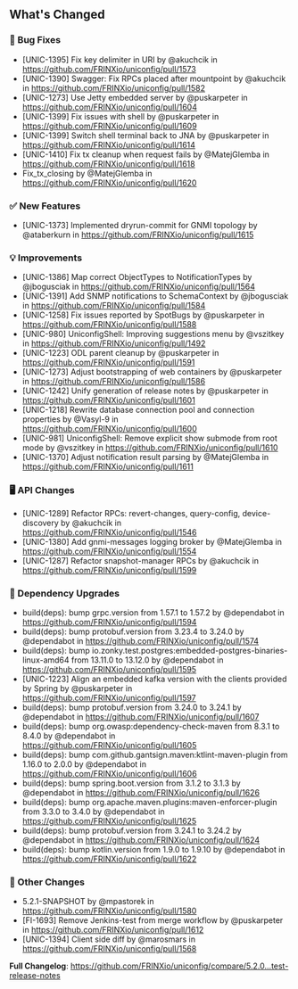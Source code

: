 <!-- Release notes generated using configuration in .github/release.yml at main -->

## What's Changed
### 🐞 Bug Fixes
* [UNIC-1395] Fix key delimiter in URI by @akuchcik in https://github.com/FRINXio/uniconfig/pull/1573
* [UNIC-1390] Swagger: Fix RPCs placed after mountpoint by @akuchcik in https://github.com/FRINXio/uniconfig/pull/1582
* [UNIC-1273] Use Jetty embedded server by @puskarpeter in https://github.com/FRINXio/uniconfig/pull/1604
* [UNIC-1399] Fix issues with shell by @puskarpeter in https://github.com/FRINXio/uniconfig/pull/1609
* [UNIC-1399] Switch shell terminal back to JNA by @puskarpeter in https://github.com/FRINXio/uniconfig/pull/1614
* [UNIC-1410] Fix tx cleanup when request fails by @MatejGlemba in https://github.com/FRINXio/uniconfig/pull/1618
* Fix_tx_closing by @MatejGlemba in https://github.com/FRINXio/uniconfig/pull/1620
### ✅ New Features
* [UNIC-1373] Implemented dryrun-commit for GNMI topology by @ataberkurn in https://github.com/FRINXio/uniconfig/pull/1615
### 💡 Improvements
* [UNIC-1386] Map correct ObjectTypes to NotificationTypes by @jbogusciak in https://github.com/FRINXio/uniconfig/pull/1564
* [UNIC-1391] Add SNMP notifications to SchemaContext by @jbogusciak in https://github.com/FRINXio/uniconfig/pull/1584
* [UNIC-1258] Fix issues reported by SpotBugs by @puskarpeter in https://github.com/FRINXio/uniconfig/pull/1588
* [UNIC-980] UniconfigShell: Improving suggestions menu by @vszitkey in https://github.com/FRINXio/uniconfig/pull/1492
* [UNIC-1223] ODL parent cleanup by @puskarpeter in https://github.com/FRINXio/uniconfig/pull/1591
* [UNIC-1273] Adjust bootstrapping of web containers by @puskarpeter in https://github.com/FRINXio/uniconfig/pull/1586
* [UNIC-1242] Unify generation of release notes by @puskarpeter in https://github.com/FRINXio/uniconfig/pull/1601
* [UNIC-1218] Rewrite database connection pool and connection properties by @Vasyl-9 in https://github.com/FRINXio/uniconfig/pull/1600
* [UNIC-981] UniconfigShell: Remove explicit show submode from root mode by @vszitkey in https://github.com/FRINXio/uniconfig/pull/1610
* [UNIC-1370] Adjust notification result parsing by @MatejGlemba in https://github.com/FRINXio/uniconfig/pull/1611
### 🖥️ API Changes
* [UNIC-1289] Refactor RPCs: revert-changes, query-config, device-discovery by @akuchcik in https://github.com/FRINXio/uniconfig/pull/1546
* [UNIC-1380] Add gnmi-messages logging broker by @MatejGlemba in https://github.com/FRINXio/uniconfig/pull/1554
* [UNIC-1287] Refactor snapshot-manager RPCs by @akuchcik in https://github.com/FRINXio/uniconfig/pull/1599
### 🔨 Dependency Upgrades
* build(deps): bump grpc.version from 1.57.1 to 1.57.2 by @dependabot in https://github.com/FRINXio/uniconfig/pull/1594
* build(deps): bump protobuf.version from 3.23.4 to 3.24.0 by @dependabot in https://github.com/FRINXio/uniconfig/pull/1574
* build(deps): bump io.zonky.test.postgres:embedded-postgres-binaries-linux-amd64 from 13.11.0 to 13.12.0 by @dependabot in https://github.com/FRINXio/uniconfig/pull/1595
* [UNIC-1223] Align an embedded kafka version with the clients provided by Spring by @puskarpeter in https://github.com/FRINXio/uniconfig/pull/1597
* build(deps): bump protobuf.version from 3.24.0 to 3.24.1 by @dependabot in https://github.com/FRINXio/uniconfig/pull/1607
* build(deps): bump org.owasp:dependency-check-maven from 8.3.1 to 8.4.0 by @dependabot in https://github.com/FRINXio/uniconfig/pull/1605
* build(deps): bump com.github.gantsign.maven:ktlint-maven-plugin from 1.16.0 to 2.0.0 by @dependabot in https://github.com/FRINXio/uniconfig/pull/1606
* build(deps): bump spring.boot.version from 3.1.2 to 3.1.3 by @dependabot in https://github.com/FRINXio/uniconfig/pull/1626
* build(deps): bump org.apache.maven.plugins:maven-enforcer-plugin from 3.3.0 to 3.4.0 by @dependabot in https://github.com/FRINXio/uniconfig/pull/1625
* build(deps): bump protobuf.version from 3.24.1 to 3.24.2 by @dependabot in https://github.com/FRINXio/uniconfig/pull/1624
* build(deps): bump kotlin.version from 1.9.0 to 1.9.10 by @dependabot in https://github.com/FRINXio/uniconfig/pull/1622
### 🔧 Other Changes
* 5.2.1-SNAPSHOT by @mpastorek in https://github.com/FRINXio/uniconfig/pull/1580
* [FI-1693] Remove Jenkins-test from merge workflow by @puskarpeter in https://github.com/FRINXio/uniconfig/pull/1612
* [UNIC-1394] Client side diff by @marosmars in https://github.com/FRINXio/uniconfig/pull/1568


**Full Changelog**: https://github.com/FRINXio/uniconfig/compare/5.2.0...test-release-notes
